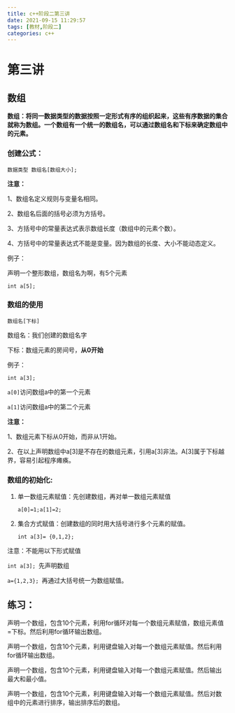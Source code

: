 ```yaml
---
title: c++阶段二第三讲
date: 2021-09-15 11:29:57
tags: [教材,阶段二]
categories: c++
---
```


# 第三讲

## 数组

**数组：将同一数据类型的数据按照一定形式有序的组织起来，这些有序数据的集合就称为数组。一个数组有一个统一的数组名，可以通过数组名和下标来确定数组中的元素。**

### 创建公式：

`数据类型 数组名[数组大小];`

**注意：**

1、数组名定义规则与变量名相同。

2、数组名后面的括号必须为方括号。

3、方括号中的常量表达式表示数组长度（数组中的元素个数）。

4、方括号中的常量表达式不能是变量。因为数组的长度、大小不能动态定义。

例子：

声明一个整形数组，数组名为啊，有5个元素

`int a[5];`

### 数组的使用

`数组名[下标]`

数组名：我们创建的数组名字

下标：数组元素的房间号，**从0开始**

例子：

`int a[3];`

`a[0]`访问数组a中的第一个元素

`a[1]`访问数组a中的第二个元素

**注意：**

1、数组元素下标从0开始，而非从1开始。

2、在以上声明数组中a[3]是不存在的数组元素，引用a[3]非法。A[3]属于下标越界，容易引起程序瘫痪。

### 数组的初始化:

1. 单一数组元素赋值：先创建数组，再对单一数组元素赋值

   `a[0]=1;a[1]=2;`

2. 集合方式赋值：创建数组的同时用大括号进行多个元素的赋值。

   `int a[3]= {0,1,2};`

注意：不能用以下形式赋值

`int a[3]; `先声明数组

`a={1,2,3}; `再通过大括号统一为数组赋值。

## 练习：

声明一个数组，包含10个元素，利用for循环对每一个数组元素赋值，数组元素值=下标。然后利用for循环输出数组。

声明一个数组，包含10个元素，利用键盘输入对每一个数组元素赋值。然后利用for循环输出数组。

声明一个数组，包含10个元素，利用键盘输入对每一个数组元素赋值。然后输出最大和最小值。

声明一个数组，包含10个元素，利用键盘输入对每一个数组元素赋值。然后对数组中的元素进行排序，输出排序后的数组。
